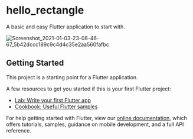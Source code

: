 # hello_rectangle

A basic and easy Flutter application to start with.

![Screenshot_2021-01-03-23-08-46-67_5b42dccc189c9c4d4c35e2aa560fafbc](https://user-images.githubusercontent.com/51168410/118104106-52f54880-b3f8-11eb-8e10-208a4b523733.png)



## Getting Started

This project is a starting point for a Flutter application.

A few resources to get you started if this is your first Flutter project:

- [Lab: Write your first Flutter app](https://flutter.dev/docs/get-started/codelab)
- [Cookbook: Useful Flutter samples](https://flutter.dev/docs/cookbook)

For help getting started with Flutter, view our
[online documentation](https://flutter.dev/docs), which offers tutorials,
samples, guidance on mobile development, and a full API reference.
